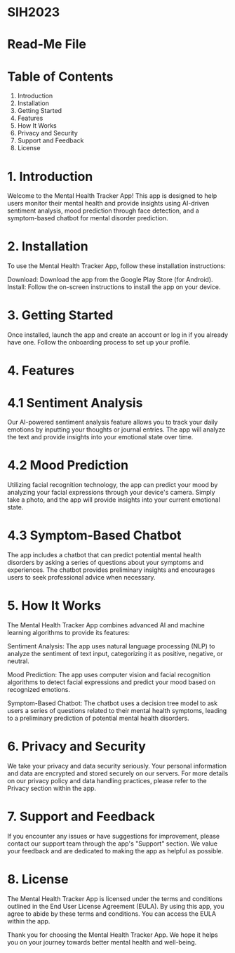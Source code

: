 # SIH2023
# Read-Me File
# Table of Contents
1. Introduction
2. Installation
3. Getting Started
4. Features
5. How It Works
6. Privacy and Security
7. Support and Feedback
8. License

 # 1. Introduction
  Welcome to the Mental Health Tracker App! This app is designed to help users monitor their mental health and provide insights using AI-driven sentiment analysis, mood prediction through face detection, and a symptom-based chatbot for mental disorder prediction.
  
#  2. Installation
  To use the Mental Health Tracker App, follow these installation instructions:
  
  Download: Download the app from the Google Play Store (for Android).
  Install: Follow the on-screen instructions to install the app on your device.
#  3. Getting Started
  Once installed, launch the app and create an account or log in if you already have one. Follow the onboarding process to set up your profile.
  
#  4. Features
#  4.1 Sentiment Analysis
  Our AI-powered sentiment analysis feature allows you to track your daily emotions by inputting your thoughts or journal entries. The app will analyze the text and provide insights into your emotional state over time.
#  4.2 Mood Prediction
  Utilizing facial recognition technology, the app can predict your mood by analyzing your facial expressions through your device's camera. Simply take a photo, and the app will provide insights into your current emotional state.
#  4.3 Symptom-Based Chatbot
  The app includes a chatbot that can predict potential mental health disorders by asking a series of questions about your symptoms and experiences. The chatbot provides preliminary insights and encourages users to seek professional advice when necessary.
#  5. How It Works
  The Mental Health Tracker App combines advanced AI and machine learning algorithms to provide its features:
  
  Sentiment Analysis: The app uses natural language processing (NLP) to analyze the sentiment of text input, categorizing it as positive, negative, or neutral.
  
  Mood Prediction: The app uses computer vision and facial recognition algorithms to detect facial expressions and predict your mood based on recognized emotions.
  
  Symptom-Based Chatbot: The chatbot uses a decision tree model to ask users a series of questions related to their mental health symptoms, leading to a preliminary prediction of potential mental health disorders.
  
#  6. Privacy and Security
  We take your privacy and data security seriously. Your personal information and data are encrypted and stored securely on our servers. For more details on our privacy policy and data handling practices, please refer to the Privacy section within the app.
  
#  7. Support and Feedback
  If you encounter any issues or have suggestions for improvement, please contact our support team through the app's "Support" section. We value your feedback and are dedicated to making the app as helpful as possible.
  
#  8. License
  The Mental Health Tracker App is licensed under the terms and conditions outlined in the End User License Agreement (EULA). By using this app, you agree to abide by these terms and conditions. You can access the EULA within the app.
  
  Thank you for choosing the Mental Health Tracker App. We hope it helps you on your journey towards better mental health and well-being.
